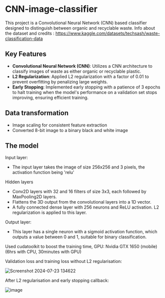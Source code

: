 # CNN-image-classifier

This project is a Convolutional Neural Network (CNN) based classifier designed to distinguish between organic and recyclable waste.
Info about the dataset and credits : https://www.kaggle.com/datasets/techsash/waste-classification-data

## Key Features

- **Convolutional Neural Network (CNN)**: Utilizes a CNN architecture to classify images of waste as either organic or recyclable plastic.
- **L2 Regularization**: Applied L2 regularization with a factor of 0.01 to prevent overfitting by penalizing large weights.
- **Early Stopping**: Implemented early stopping with a patience of 3 epochs to halt training when the model's performance on a validation set stops improving, ensuring efficient training.


## Data transformation

- Image scaling for consistent feature extraction
- Converted 8-bit image to a binary black and white image

## The model
Input layer:
- The input layer takes the image of size 256x256 and 3 pixels, the activation function being 'relu'

Hidden layers
- Conv2D layers with 32 and 16 filters of size 3x3, each followed by MaxPooling2D layers.
- Flattens the 3D output from the convolutional layers into a 1D vector.
- A fully connected dense layer with 256 neurons and ReLU activation. L2 regularization is applied to this layer.

Output layer:
- This layer has a single neuron with a sigmoid activation function, which outputs a value between 0 and 1, suitable for binary classification.

Used cudatoolkit to boost the training time, GPU: Nvidia GTX 1650 (mobile) (6hrs with CPU, 30minutes with GPU)


Validation loss and training loss without L2 regularisation:

![Screenshot 2024-07-23 134622](https://github.com/user-attachments/assets/6c1983e1-7320-4b1e-a7aa-a245670baa60)

After L2 regularisation and early stopping callback:

![image](https://github.com/user-attachments/assets/51c9ea43-e939-47db-a673-a7edc7b0ddf3)








